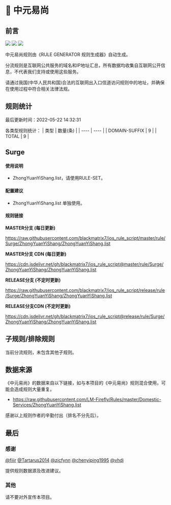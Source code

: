 # 🧸 中元易尚

## 前言

![](https://shields.io/badge/-移除重复规则-ff69b4) ![](https://shields.io/badge/-DOMAIN与DOMAIN--SUFFIX合并-green) ![](https://shields.io/badge/-IP--CIDR(6)合并-blueviolet) 

中元易尚规则由《RULE GENERATOR 规则生成器》自动生成。

分流规则是互联网公共服务的域名和IP地址汇总，所有数据均收集自互联网公开信息，不代表我们支持或使用这些服务。

请通过我国(中华人民共和国)合法的互联网出入口信道访问规则中的地址，并确保在使用过程中符合相关法律法规。

## 规则统计

最后更新时间：2022-05-22 14:32:31

各类型规则统计：
| 类型 | 数量(条)  | 
| ---- | ----  |
| DOMAIN-SUFFIX | 9  | 
| TOTAL | 9  | 


## Surge 

#### 使用说明
- ZhongYuanYiShang.list，请使用RULE-SET。

#### 配置建议
- ZhongYuanYiShang.list 单独使用。

#### 规则链接
**MASTER分支 (每日更新)**

https://raw.githubusercontent.com/blackmatrix7/ios_rule_script/master/rule/Surge/ZhongYuanYiShang/ZhongYuanYiShang.list

**MASTER分支 CDN (每日更新)**

https://cdn.jsdelivr.net/gh/blackmatrix7/ios_rule_script@master/rule/Surge/ZhongYuanYiShang/ZhongYuanYiShang.list

**RELEASE分支 (不定时更新)**

https://raw.githubusercontent.com/blackmatrix7/ios_rule_script/release/rule/Surge/ZhongYuanYiShang/ZhongYuanYiShang.list

**RELEASE分支CDN (不定时更新)**

https://cdn.jsdelivr.net/gh/blackmatrix7/ios_rule_script@release/rule/Surge/ZhongYuanYiShang/ZhongYuanYiShang.list

## 子规则/排除规则


当前分流规则，未包含其他子规则。

## 数据来源

《中元易尚》的数据来自以下链接，如与本项目的《中元易尚》规则混合使用，可能会造成规则大量重复。

- https://raw.githubusercontent.com/LM-Firefly/Rules/master/Domestic-Services/ZhongYuanYiShang.list


感谢以上规则作者的辛勤付出（排名不分先后）。

## 最后

### 感谢

[@fiiir](https://github.com/fiiir) [@Tartarus2014](https://github.com/Tartarus2014) [@zjcfynn](https://github.com/zjcfynn) [@chenyiping1995](https://github.com/chenyiping1995) [@vhdj](https://github.com/vhdj)

提供规则数据源及改进建议。

### 其他

请不要对外宣传本项目。